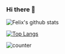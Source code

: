 ### Hi there 👋

<!--
**felixalguzman/felixalguzman** is a ✨ _special_ ✨ repository because its `README.md` (this file) appears on your GitHub profile.

Here are some ideas to get you started:

- 🔭 I’m currently working on ...
- 🌱 I’m currently learning ...
- 👯 I’m looking to collaborate on ...
- 🤔 I’m looking for help with ...
- 💬 Ask me about ...
- 📫 How to reach me: ...
- 😄 Pronouns: ...
- ⚡ Fun fact: ...
-->
![Felix's github stats](https://github-readme-stats.vercel.app/api?username=felixalguzman&count_private=true&show_icons=true)

[![Top Langs](https://github-readme-stats.vercel.app/api/top-langs/?username=felixalguzman&langs_count=9&hide=prolog,txt,text,sml&layout=compact)](https://github.com/felixalguzman/github-readme-stats)

![counter](https://enz8q3xl4io1lir.m.pipedream.net)
